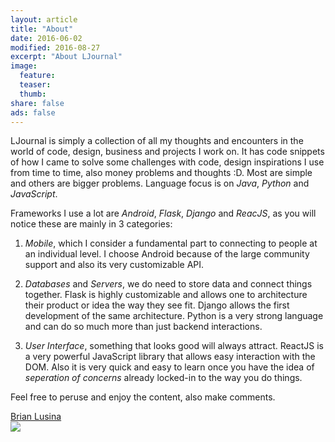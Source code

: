 ```yaml
---
layout: article
title: "About"
date: 2016-06-02
modified: 2016-08-27
excerpt: "About LJournal"
image:
  feature:
  teaser:
  thumb:
share: false
ads: false
---
```


LJournal is simply a collection of all my thoughts and encounters in the world of code, design, business and projects I work on. 
It has code snippets of how I came to solve some challenges with code, design inspirations I use from time to time, also money problems and thoughts :D. 
Most are simple and others are bigger problems. Language focus is on *Java*, *Python* and *JavaScript*. 

Frameworks I use a lot are *Android*, *Flask*, *Django* and *ReacJS*, as you will notice these are mainly in 3 categories: 

1. *Mobile*, which I consider a fundamental part to connecting to people at an individual level. I choose Android because of the large
  community support and also its very customizable API.

2. *Databases* and *Servers*, we do need to store data and connect things together. Flask is highly customizable and allows one to architecture their product
or idea the way they see fit. Django allows the first development of the same architecture. Python is a very strong language and can do so much more than just backend
interactions.

3. *User Interface*, something that looks good will always attract. ReactJS is a very powerful JavaScript library that allows easy interaction with the DOM.
Also it is very quick and easy to learn once you have the idea of *seperation of concerns* already locked-in to the way you do things.

Feel free to peruse and enjoy the content, also make comments.

<div class="LI-profile-badge" data-version="v1" data-size="medium" data-locale="en_US" data-type="horizontal" data-theme="light" data-vanity="brianlusina">
	<a class="LI-simple-link" href='https://ke.linkedin.com/in/brianlusina?trk=profile-badge'>Brian Lusina</a>
</div>

<a href="https://wakatime.com">
  <img src="https://wakatime.com/@a3426a26-e7b4-4b98-8f41-fd87685dc883/e4541f05-d673-4aee-be8f-6037d5453b25.png" />
</a>
